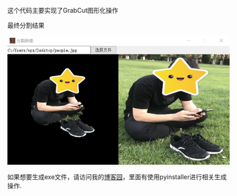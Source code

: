这个代码主要实现了GrabCut图形化操作

最终分割结果

![result.png](https://github.com/DreamOneYou/GrabCut/blob/master/result.png)

如果想要生成exe文件，请访问我的[博客园](https://www.cnblogs.com/peixu/p/14432022.html)，里面有使用pyinstaller进行相关生成操作.
